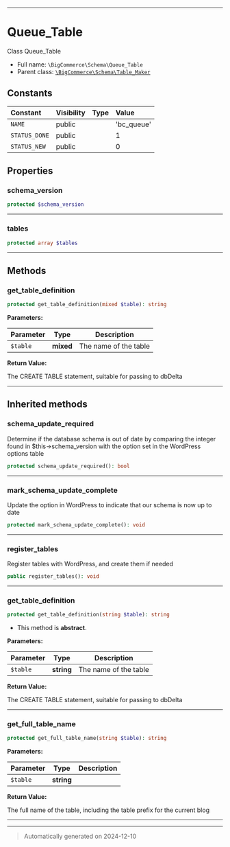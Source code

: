 ***

# Queue_Table

Class Queue_Table



* Full name: `\BigCommerce\Schema\Queue_Table`
* Parent class: [`\BigCommerce\Schema\Table_Maker`](./Table_Maker.md)


## Constants

| Constant | Visibility | Type | Value |
|:---------|:-----------|:-----|:------|
|`NAME`|public| |&#039;bc_queue&#039;|
|`STATUS_DONE`|public| |1|
|`STATUS_NEW`|public| |0|

## Properties


### schema_version



```php
protected $schema_version
```






***

### tables



```php
protected array $tables
```






***

## Methods


### get_table_definition



```php
protected get_table_definition(mixed $table): string
```








**Parameters:**

| Parameter | Type | Description |
|-----------|------|-------------|
| `$table` | **mixed** | The name of the table |


**Return Value:**

The CREATE TABLE statement, suitable for passing to dbDelta




***


## Inherited methods


### schema_update_required

Determine if the database schema is out of date
by comparing the integer found in $this->schema_version
with the option set in the WordPress options table

```php
protected schema_update_required(): bool
```












***

### mark_schema_update_complete

Update the option in WordPress to indicate that
our schema is now up to date

```php
protected mark_schema_update_complete(): void
```












***

### register_tables

Register tables with WordPress, and create them if needed

```php
public register_tables(): void
```












***

### get_table_definition



```php
protected get_table_definition(string $table): string
```




* This method is **abstract**.



**Parameters:**

| Parameter | Type | Description |
|-----------|------|-------------|
| `$table` | **string** | The name of the table |


**Return Value:**

The CREATE TABLE statement, suitable for passing to dbDelta




***

### get_full_table_name



```php
protected get_full_table_name(string $table): string
```








**Parameters:**

| Parameter | Type | Description |
|-----------|------|-------------|
| `$table` | **string** |  |


**Return Value:**

The full name of the table, including the
table prefix for the current blog




***


***
> Automatically generated on 2024-12-10
